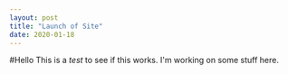 ```yaml
---
layout: post
title: "Launch of Site"
date: 2020-01-18
---
```


#Hello
This is a *test* to see if this works. I'm working on some stuff here.

